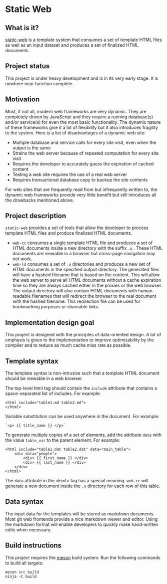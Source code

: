 Static Web
===

What is it?
---
[static-web](https://gitea.cubicsignal.com/imran/static-web) is a template system that consumes a set of template HTML files as well as an input dataset and produces a set of finalized HTML documents.

Project status
---
This project is under heavy development and is in its very early stage. It is nowhere near function complete.

Motivation
---
Most, if not all, modern web frameworks are very dynamic. They are completely driven by JavaScript and they require a running database(s) and/or service(s) for even the most basic functionality. The dynamic nature of these frameworks give it a lot of flexibility but it also introduces fragility to the system. Here is a list of disadvantages of a dynamic web site:

 - Multiple database and service calls for every site visit, even when the output is the same
 - Strains the web server because of repeated computation for every site visit
 - Requires the developer to accurately guess the expiration of cached content
 - Testing a web site requires the use of a real web server
 - Requires transactional database copy to backup the site contents

For web sites that are frequently read from but infrequently written to, the dynamic web frameworks provide very little benefit but still introduces all the drawbacks mentioned above.

Project description
---
`static-web` provides a set of tools that allow the developer to process template HTML files and produce finalized HTML documents.

 - `web-cc` consumes a single template HTML file and produces a set of HTML documents inside a new directory with the suffix `.o` . These HTML documents are viewable in a browser but cross-page navigation may not work.
 - `web-ld` consumes a set of `.o` directories and produces a new set of HTML documents in the specified output directory. The generated files will have a hashed filename that is based on the content. This will allow the web server to serve all HTML documents without a cache expiration time so they are always cached either in the proxies or the web browser. The output directory will also contain HTML documents with human-readable filenames that will redirect the browser to the real document with the hashed filename. This redirection file can be used for bookmarking purposes or shareable links.

Implementation design goal
---
This project is designed with the principles of data-oriented design. A lot of emphasis is given to the implementation to improve optimizability by the compiler and to reduce as much cache miss rate as possible.

Template syntax
---
The template syntax is non-intrusive such that a template HTML document should be viewable in a web browser.

The top-level html tag should contain the `include` attribute that contains a space-separated list of includes.  For example:

```
<html include="table1.md table2.md">
</html>
```

Variable substitution can be used anywhere in the document. For example:

    `<p> {{ title_name }} </p>`

To generate multiple copies of a set of elements, add the attribute `data` with the value `table_var` to the parent element. For example:

```
<html include="table1.dat table2.dat" data="main_table">
	<div data="people">
		<div> {{ first_name }} </div>
		<div> {{ last_name }} </div>
	</div>
</html>
```

The `data` attribute in the `<html>` tag has a special meaning. `web-cc` will generate a new document inside the `.o` directory for each row of this table.

Data syntax
---
The input data for the templates will be stored as markdown documents. Most git web frontends provide a nice markdown viewer and editor. Using the markdown format will enable developers to quickly make hand-written edits when necessary.

Build instructions
---
This project requires the [meson](https://mesonbuild.com/) build system. Run the following commands to build all targets:

```
meson src build
ninja -C build
```



